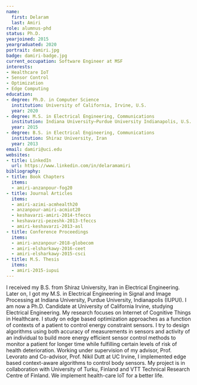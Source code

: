 ```yaml
---
name:
  first: Delaram
  last: Amiri
role: alumnus-phd
status: Ph.D.
yearjoined: 2015
yeargraduated: 2020
portrait: damiri.jpg
badge: damiri-badge.jpg
current_occupation: Software Engineer at MSF 
interests:
- Healthcare IoT
- Sensor Control
- Optimization
- Edge Computing
education:
- degree: Ph.D. in Computer Science
  institution: University of California, Irvine, U.S.
  year: 2020
- degree: M.S. in Electrical Engineering, Communications
  institution: Indiana University–Purdue University Indianapolis, U.S.
  year: 2015
- degree: B.S. in Electrical Engineering, Communications
  institution: Shiraz University, Iran
  year: 2013
email: damiri@uci.edu
websites:
- title: LinkedIn
  url: https://www.linkedin.com/in/delaramamiri
bibliography:
- title: Book Chapters
  items:
  - amiri-anzanpour-fog20
- title: Journal Articles
  items:
  - amiri-azimi-acmhealth20
  - anzanpour-amiri-acmiot20
  - keshavarzi-amiri-2014-tfeccs
  - keshavarzi-pezeshk-2013-tfeccs
  - amiri-keshavarzi-2013-asl
- title: Conference Proceedings
  items:
  - amiri-anzanpour-2018-globecom
  - amiri-elsharkawy-2016-ceet
  - amiri-elsharkawy-2015-csci
- title: M.S. Thesis
  items:
  - amiri-2015-iupui
---
```


I received my  B.S. from Shiraz University, Iran in Electrical Engineering.  Later on, I got my M.S. in Electrical Engineering in Signal and Image Processing at Indiana University, Purdue University, Indianapolis (IUPUI). I am now a Ph.D. Candidate at University of California Irvine, studying Electrical Engineering. My research focuses on Internet of Cognitive Things in Healthcare. I study on edge based optimization approaches as a function of contexts of a patient to control energy constraint sensors. I try to design algorithms using both accuracy of measurements in sensors and activity of an individual to build more energy efficient sensor control methods to monitor a patient for longer time while fulfilling certain levels of risk of health deterioration. Working under supervision of my advisor, Prof. Levorato and Co-advisor, Prof. Nikil Dutt at UC Irvine, I implemented edge based context-aware algorithms to control body sensors. My project is in collaboration with University of Turku, Finland and VTT Technical Research Centre of Finland. We implement health-care IoT for a better life.
